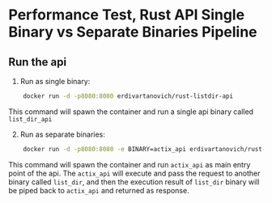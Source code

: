 # Performance Test, Rust API Single Binary vs Separate Binaries Pipeline

## Run the api
1. Run as single binary:

```sh
    docker run -d -p8080:8080 erdivartanovich/rust-listdir-api
```
This command will spawn the container and run a single api binary called `list_dir_api`

2. Run as separate binaries:

```sh
    docker run -d -p8080:8080 -e BINARY=actix_api erdivartanovich/rust-listdir-api
```
This command will spawn the container and run `actix_api` as main entry point of the api.
The `actix_api` will execute and pass the request to another binary called `list_dir`, and then the execution result of `list_dir` binary will be piped back to `actix_api` and returned as response.
